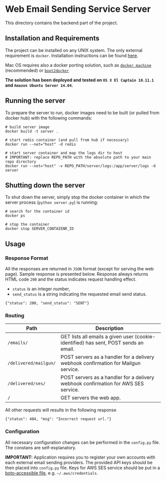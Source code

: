 # Web Email Sending Service Server

This directory contains the backend part of the project.

## Installation and Requirements
The project can be installed on any UNIX system. The only external requirement is `docker`. Installation instructions can be found [here](http://docs.docker.com/engine/installation/). 

Mac OS requires also a docker porting solution, such as [`docker machine`](https://docs.docker.com/machine/) (recommended) or [`boot2docker`](http://boot2docker.io/)

**The solution has been deployed and tested on `OS X El Captain 10.11.1` and `Amazon Ubuntu Server 14.04`.**

## Running the server
To prepare the server to run, docker images need to be built (or pulled from docker hub) with the following commands:

```
# build server image
docker build -t server .            

# start redis container (and pull from hub if necessary)
docker run --net="host" -d redis    

# start server container and map the logs dir to host
# IMPORTANT: replace REPO_PATH with the absolute path to your main repo directory
docker run --net="host" -v REPO_PATH/server/logs:/app/server/logs -d server
```

## Shutting down the server
To shut down the server, simply stop the docker container in which the server process (`python server.py`) is running:

```
# search for the container id
docker ps

# stop the container
docker stop SERVER_CONTAIENR_ID
```

## Usage

### Response Format

All the responses are returned in `JSON` format (except for serving the web page). Sample response is presented below. Response always returns HTML code `200` and the status indicates request handling effect.

 - `status` is an integer number,
 - `send_status` is a string indicating the requested email send status.
```
{"status": 200, "send_status": "SENT"}
```

### Routing

| Path | Description |
|----|----|
| `/emails/` | GET lists all emails a given user (cookie-identified) has sent, POST sends an email. |
| `/delivered/mailgun/` | POST servers as a handler for a delivery webhook confirmation for Mailgun service. |
| `/delivered/ses/` | POST servers as a handler for a delivery webhook confirmation for AWS SES service. |
| `/` | GET servers the web app. |


All other requests will results in the following response

```
{"status": 404, "msg": "Incorrect request url."}
```

### Configuration

All necessary configuration changes can be performed in the `config.py` file. The constans are self-explanatory.

**IMPORTANT:** Application requires you to register your own accounts with each external email sending providers. The provided API keys should be then placed into `config.py` file. Keys for AWS SES service should be put in a [boto-accessible file](http://boto.cloudhackers.com/en/latest/boto_config_tut.html), e.g. `~/.aws/credentials`.
